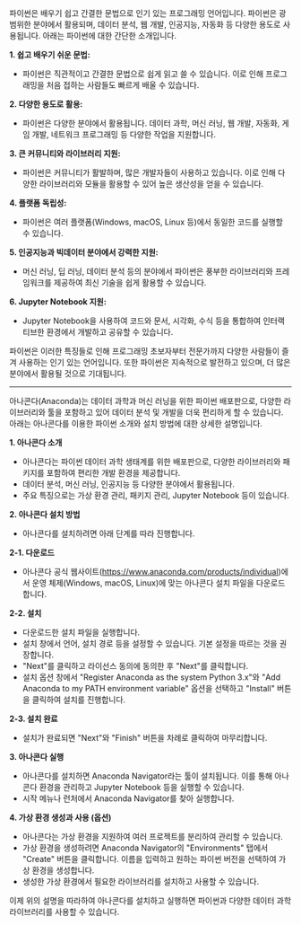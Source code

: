 파이썬은 배우기 쉽고 간결한 문법으로 인기 있는 프로그래밍 언어입니다. 파이썬은 광범위한 분야에서 활용되며, 데이터 분석, 웹 개발, 인공지능, 자동화 등 다양한 용도로 사용됩니다. 아래는 파이썬에 대한 간단한 소개입니다.

**1. 쉽고 배우기 쉬운 문법:**
- 파이썬은 직관적이고 간결한 문법으로 쉽게 읽고 쓸 수 있습니다. 이로 인해 프로그래밍을 처음 접하는 사람들도 빠르게 배울 수 있습니다.

**2. 다양한 용도로 활용:**
- 파이썬은 다양한 분야에서 활용됩니다. 데이터 과학, 머신 러닝, 웹 개발, 자동화, 게임 개발, 네트워크 프로그래밍 등 다양한 작업을 지원합니다.

**3. 큰 커뮤니티와 라이브러리 지원:**
- 파이썬은 커뮤니티가 활발하며, 많은 개발자들이 사용하고 있습니다. 이로 인해 다양한 라이브러리와 모듈을 활용할 수 있어 높은 생산성을 얻을 수 있습니다.

**4. 플랫폼 독립성:**
- 파이썬은 여러 플랫폼(Windows, macOS, Linux 등)에서 동일한 코드를 실행할 수 있습니다.

**5. 인공지능과 빅데이터 분야에서 강력한 지원:**
- 머신 러닝, 딥 러닝, 데이터 분석 등의 분야에서 파이썬은 풍부한 라이브러리와 프레임워크를 제공하여 최신 기술을 쉽게 활용할 수 있습니다.

**6. Jupyter Notebook 지원:**
- Jupyter Notebook을 사용하여 코드와 문서, 시각화, 수식 등을 통합하여 인터랙티브한 환경에서 개발하고 공유할 수 있습니다.

파이썬은 이러한 특징들로 인해 프로그래밍 초보자부터 전문가까지 다양한 사람들이 즐겨 사용하는 인기 있는 언어입니다. 또한 파이썬은 지속적으로 발전하고 있으며, 더 많은 분야에서 활용될 것으로 기대됩니다.

---

아나콘다(Anaconda)는 데이터 과학과 머신 러닝을 위한 파이썬 배포판으로, 다양한 라이브러리와 툴을 포함하고 있어 데이터 분석 및 개발을 더욱 편리하게 할 수 있습니다. 아래는 아나콘다를 이용한 파이썬 소개와 설치 방법에 대한 상세한 설명입니다.

**1. 아나콘다 소개**
- 아나콘다는 파이썬 데이터 과학 생태계를 위한 배포판으로, 다양한 라이브러리와 패키지를 포함하여 편리한 개발 환경을 제공합니다.
- 데이터 분석, 머신 러닝, 인공지능 등 다양한 분야에서 활용됩니다.
- 주요 특징으로는 가상 환경 관리, 패키지 관리, Jupyter Notebook 등이 있습니다.

**2. 아나콘다 설치 방법**
- 아나콘다를 설치하려면 아래 단계를 따라 진행합니다.

**2-1. 다운로드**
- 아나콘다 공식 웹사이트(https://www.anaconda.com/products/individual)에서 운영 체제(Windows, macOS, Linux)에 맞는 아나콘다 설치 파일을 다운로드합니다.

**2-2. 설치**
- 다운로드한 설치 파일을 실행합니다.
- 설치 창에서 언어, 설치 경로 등을 설정할 수 있습니다. 기본 설정을 따르는 것을 권장합니다.
- "Next"를 클릭하고 라이선스 동의에 동의한 후 "Next"를 클릭합니다.
- 설치 옵션 창에서 "Register Anaconda as the system Python 3.x"와 "Add Anaconda to my PATH environment variable" 옵션을 선택하고 "Install" 버튼을 클릭하여 설치를 진행합니다.

**2-3. 설치 완료**
- 설치가 완료되면 "Next"와 "Finish" 버튼을 차례로 클릭하여 마무리합니다.

**3. 아나콘다 실행**
- 아나콘다를 설치하면 Anaconda Navigator라는 툴이 설치됩니다. 이를 통해 아나콘다 환경을 관리하고 Jupyter Notebook 등을 실행할 수 있습니다.
- 시작 메뉴나 런처에서 Anaconda Navigator를 찾아 실행합니다.

**4. 가상 환경 생성과 사용 (옵션)**
- 아나콘다는 가상 환경을 지원하여 여러 프로젝트를 분리하여 관리할 수 있습니다.
- 가상 환경을 생성하려면 Anaconda Navigator의 "Environments" 탭에서 "Create" 버튼을 클릭합니다. 이름을 입력하고 원하는 파이썬 버전을 선택하여 가상 환경을 생성합니다.
- 생성한 가상 환경에서 필요한 라이브러리를 설치하고 사용할 수 있습니다.

이제 위의 설명을 따라하여 아나콘다를 설치하고 실행하면 파이썬과 다양한 데이터 과학 라이브러리를 사용할 수 있습니다.
